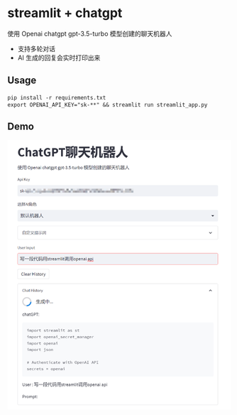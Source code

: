 #  streamlit + chatgpt

使用 Openai chatgpt gpt-3.5-turbo 模型创建的聊天机器人

- 支持多轮对话
- AI 生成的回复会实时打印出来

## Usage
```
pip install -r requirements.txt
export OPENAI_API_KEY="sk-**" && streamlit run streamlit_app.py
```

## Demo
![demo](./demo.png)